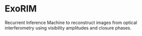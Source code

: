 # ExoRIM
Recurrent Inference Machine to reconstruct images from optical interferometry using visibility amplitudes and closure phases.
